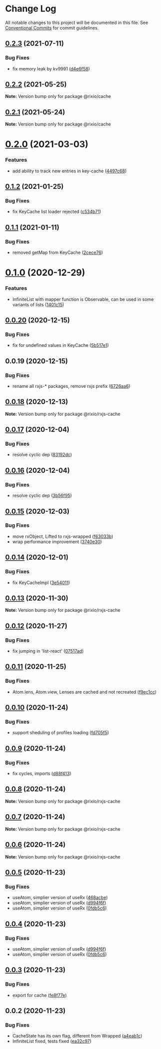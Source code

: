 # Change Log

All notable changes to this project will be documented in this file.
See [Conventional Commits](https://conventionalcommits.org) for commit guidelines.

## [0.2.3](https://github.com/roborox/rixio/compare/@rixio/cache@0.2.2...@rixio/cache@0.2.3) (2021-07-11)


### Bug Fixes

* fix memory leak by kv9991 ([d4e6f58](https://github.com/roborox/rixio/commit/d4e6f581f92d73f3619712bc4e2c78a5ae90352f))





## [0.2.2](https://github.com/roborox/rixio/compare/@rixio/cache@0.2.1...@rixio/cache@0.2.2) (2021-05-25)

**Note:** Version bump only for package @rixio/cache





## [0.2.1](https://github.com/roborox/rixio/compare/@rixio/cache@0.2.0...@rixio/cache@0.2.1) (2021-05-24)

**Note:** Version bump only for package @rixio/cache





# [0.2.0](https://github.com/roborox/rixio/compare/@rixio/cache@0.1.2...@rixio/cache@0.2.0) (2021-03-03)


### Features

* add ability to track new entries in key-cache ([4497c68](https://github.com/roborox/rixio/commit/4497c68b0b43c480805155f61a810c3e38f85611))





## [0.1.2](https://github.com/roborox/rixio/compare/@rixio/cache@0.1.1...@rixio/cache@0.1.2) (2021-01-25)


### Bug Fixes

* fix KeyCache list loader rejected ([c534b71](https://github.com/roborox/rixio/commit/c534b71285bac3fc48c8073c8b73503d07d7422f))





## [0.1.1](https://github.com/roborox/rixio/compare/@rixio/cache@0.1.0...@rixio/cache@0.1.1) (2021-01-11)


### Bug Fixes

* removed getMap from KeyCache ([2cece76](https://github.com/roborox/rixio/commit/2cece76b375a474cf767c8bab8f24653eed4e862))





# [0.1.0](https://github.com/roborox/rixio/compare/@rixio/cache@0.0.20...@rixio/cache@0.1.0) (2020-12-29)


### Features

* InfiniteList with mapper function is Observable, can be used in some variants of lists ([1401c15](https://github.com/roborox/rixio/commit/1401c15f386a891f436b3ebfb1b5a28dbdaa1c2e))





## [0.0.20](https://github.com/roborox/rixio/compare/@rixio/cache@0.0.19...@rixio/cache@0.0.20) (2020-12-15)


### Bug Fixes

* fix for undefined values in KeyCache ([5b517e1](https://github.com/roborox/rixio/commit/5b517e16d533059d6dc6acffa9e134b250b9ee81))





## 0.0.19 (2020-12-15)


### Bug Fixes

* rename all rxjs-* packages, remove rxjs prefix ([6726aa6](https://github.com/roborox/rixio/commit/6726aa62b7b7b9b74cef48030468a6eddbce1545))





## [0.0.18](https://github.com/roborox/rixio/compare/@rixio/rxjs-cache@0.0.17...@rixio/rxjs-cache@0.0.18) (2020-12-13)

**Note:** Version bump only for package @rixio/rxjs-cache





## [0.0.17](https://github.com/roborox/rixio/compare/@rixio/rxjs-cache@0.0.16...@rixio/rxjs-cache@0.0.17) (2020-12-04)


### Bug Fixes

* resolve cyclic dep ([83192dc](https://github.com/roborox/rixio/commit/83192dc866d386443d54edee95378361e6f09d72))





## [0.0.16](https://github.com/roborox/rixio/compare/@rixio/rxjs-cache@0.0.15...@rixio/rxjs-cache@0.0.16) (2020-12-04)


### Bug Fixes

* resolve cyclic dep ([3b56f95](https://github.com/roborox/rixio/commit/3b56f95e75095fb1949fb304c947b2eeaab59a4a))





## [0.0.15](https://github.com/roborox/rixio/compare/@rixio/rxjs-cache@0.0.14...@rixio/rxjs-cache@0.0.15) (2020-12-03)


### Bug Fixes

* move rxObject, Lifted to rxjs-wrapped ([f63033b](https://github.com/roborox/rixio/commit/f63033b83292df7488a715de0e5ccfd8929628e8))
* wrap performance improvement ([3740e30](https://github.com/roborox/rixio/commit/3740e30d990778880e75a9b546b4108be92d2bea))





## [0.0.14](https://github.com/roborox/rixio/compare/@rixio/rxjs-cache@0.0.13...@rixio/rxjs-cache@0.0.14) (2020-12-01)


### Bug Fixes

* fix KeyCacheImpl ([3e54011](https://github.com/roborox/rixio/commit/3e540118bcd4613c13fc683fe0e12da7519c77c8))





## [0.0.13](https://github.com/roborox/rixio/compare/@rixio/rxjs-cache@0.0.12...@rixio/rxjs-cache@0.0.13) (2020-11-30)

**Note:** Version bump only for package @rixio/rxjs-cache





## [0.0.12](https://github.com/roborox/rixio/compare/@rixio/rxjs-cache@0.0.11...@rixio/rxjs-cache@0.0.12) (2020-11-27)


### Bug Fixes

* fix jumping in 'list-react' ([07517ad](https://github.com/roborox/rixio/commit/07517ad283045d6249ab94dbda05a73a789de645))





## [0.0.11](https://github.com/roborox/rixio/compare/@rixio/rxjs-cache@0.0.10...@rixio/rxjs-cache@0.0.11) (2020-11-25)


### Bug Fixes

* Atom.lens, Atom.view, Lenses are cached and not recreated ([f9ec1cc](https://github.com/roborox/rixio/commit/f9ec1cc0a9ada4cf237aa2748aa9d87ad13b0ec4))





## [0.0.10](https://github.com/roborox/rixio/compare/@rixio/rxjs-cache@0.0.9...@rixio/rxjs-cache@0.0.10) (2020-11-24)


### Bug Fixes

* support sheduling of profiles loading ([fd705f5](https://github.com/roborox/rixio/commit/fd705f5a78b01afbe8a24878bb9b0adaf7add16e))





## [0.0.9](https://github.com/roborox/rixio/compare/@rixio/rxjs-cache@0.0.8...@rixio/rxjs-cache@0.0.9) (2020-11-24)


### Bug Fixes

* fix cycles, imports ([d88f413](https://github.com/roborox/rixio/commit/d88f413e12a7652ba6e1af98cc8fa675a1e8816d))





## [0.0.8](https://github.com/roborox/rixio/compare/@rixio/rxjs-cache@0.0.7...@rixio/rxjs-cache@0.0.8) (2020-11-24)

**Note:** Version bump only for package @rixio/rxjs-cache





## [0.0.7](https://github.com/roborox/rixio/compare/@rixio/rxjs-cache@0.0.6...@rixio/rxjs-cache@0.0.7) (2020-11-24)

**Note:** Version bump only for package @rixio/rxjs-cache





## [0.0.6](https://github.com/roborox/rixio/compare/@rixio/rxjs-cache@0.0.5...@rixio/rxjs-cache@0.0.6) (2020-11-24)

**Note:** Version bump only for package @rixio/rxjs-cache





## [0.0.5](https://github.com/roborox/rixio/compare/@rixio/rxjs-cache@0.0.3...@rixio/rxjs-cache@0.0.5) (2020-11-23)


### Bug Fixes

* useAtom, simplier version of useRx ([468acbe](https://github.com/roborox/rixio/commit/468acbe6a7a7d8c54fb28be4fb597ab0d40487a7))
* useAtom, simplier version of useRx ([d994f6f](https://github.com/roborox/rixio/commit/d994f6f33ace8e6aa7bec61d813741354505ca18))
* useAtom, simplier version of useRx ([0fdb5c6](https://github.com/roborox/rixio/commit/0fdb5c6b38b436bc5106b46621e147934104fdc0))





## [0.0.4](https://github.com/roborox/rixio/compare/@rixio/rxjs-cache@0.0.3...@rixio/rxjs-cache@0.0.4) (2020-11-23)


### Bug Fixes

* useAtom, simplier version of useRx ([d994f6f](https://github.com/roborox/rixio/commit/d994f6f33ace8e6aa7bec61d813741354505ca18))
* useAtom, simplier version of useRx ([0fdb5c6](https://github.com/roborox/rixio/commit/0fdb5c6b38b436bc5106b46621e147934104fdc0))





## [0.0.3](https://github.com/roborox/rixio/compare/@rixio/rxjs-cache@0.0.2...@rixio/rxjs-cache@0.0.3) (2020-11-23)


### Bug Fixes

* export for cache ([fe8f77e](https://github.com/roborox/rixio/commit/fe8f77edab52885ad9a7d7a1207c760208da779b))





## 0.0.2 (2020-11-23)


### Bug Fixes

* CacheState has its own flag, different from Wrapped ([a4eab1c](https://github.com/roborox/rixio/commit/a4eab1cde9843a510862f48ff26a30fa1b28b654))
* InfiniteList fixed, tests fixed ([ea32c97](https://github.com/roborox/rixio/commit/ea32c97139ddbac5fa1a0dd1deeb1abcdf788875))

